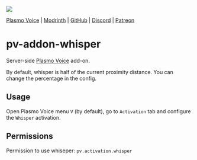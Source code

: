 ![](https://i.imgur.com/AsiGOED.png)

<div>
    <a href="https://modrinth.com/mod/plasmo-voice">Plasmo Voice</a>
    <span> | </span>
    <a href="https://modrinth.com/plugin/pv-addon-whisper">Modrinth</a>
    <span> | </span>
    <a href="https://github.com/plasmoapp/pv-addon-whisper/">GitHub</a>
    <span> | </span>
    <a href="https://discord.com/invite/uueEqzwCJJ">Discord</a>
     <span> | </span>
    <a href="https://www.patreon.com/plasmomc">Patreon</a>
</div>

# pv-addon-whisper

Server-side [Plasmo Voice](https://modrinth.com/mod/plasmo-voice) add-on.

By default, whisper is half of the current proximity distance. You can change the percentage in the config.

## Usage

Open Plasmo Voice menu `V` (by default), go to `Activation` tab and configure the `Whisper` activation.

## Permissions

Permission to use whiseper: `pv.activation.whisper`
